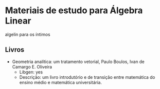# Materiais de estudo para Álgebra Linear
algelin para os íntimos 

## Livros

  * Geometria analítica: um tratamento vetorial, Paulo Boulos, Ivan de Camargo E. Oliveira  
    * Libgen: yes
    * Descrição: um livro introdutório e de transição entre matemática do ensino médio e matemática universitária.  
